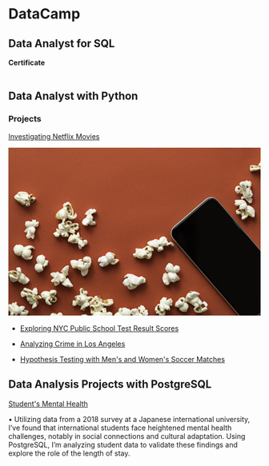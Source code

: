 # DataCamp 

## Data Analyst for SQL 
<b>Certificate</b> <br>
<img src ="" >




## Data Analyst with Python 

### <b>Projects</b>

  [Investigating Netflix Movies]()

  <img src = '1d05a985-3d77-4830-9774-0a97291f0611'>

- [Exploring NYC Public School Test
Result Scores]()

- [Analyzing Crime in Los Angeles]()

- [Hypothesis Testing with Men's and Women's Soccer Matches]()

## Data Analysis Projects with PostgreSQL

[Student's Mental Health]()

• Utilizing data from a 2018 survey at a Japanese international university, I’ve found that international students face heightened mental health challenges, notably in social connections and cultural adaptation. Using PostgreSQL, I’m analyzing student data to validate these findings and explore the role of the length of stay.
